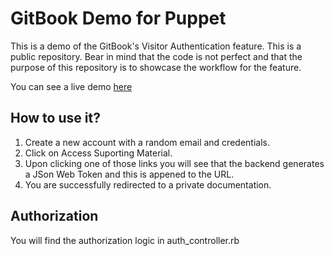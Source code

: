 # GitBook Demo for Puppet

This is a demo of the GitBook's Visitor Authentication feature. This is a public repository. Bear in mind that the code is not perfect and that the purpose of this repository is to showcase the workflow for the feature. 

You can see a live demo [here](https://gitbook-va.herokuapp.com/)

## How to use it? 

1. Create a new account with a random email and credentials. 
2. Click on Access Suporting Material. 
3. Upon clicking one of those links you will see that the backend generates a JSon Web Token and this is appened to the URL. 
4. You are successfully redirected to a private documentation. 

## Authorization

You will find the authorization logic in auth_controller.rb
